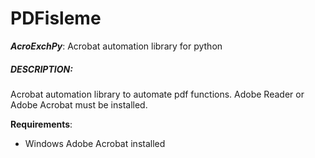 # PDFisleme
_**AcroExchPy**_:
Acrobat automation library for python 
##### DESCRIPTION:
Acrobat automation library to automate pdf functions. Adobe Reader or Adobe Acrobat must be installed.

**Requirements**:
* Windows Adobe Acrobat installed
